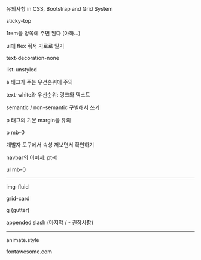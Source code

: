 유의사항 in CSS, Bootstrap and Grid System



sticky-top

1rem을 양쪽에 주면 된다 (아하...)

ul에 flex 줘서 가로로 밀기

text-decoration-none

list-unstyled

a 태그가 주는 우선순위에 주의



text-white와 우선순위: 링크와 텍스트

semantic / non-semantic 구별해서 쓰기



p 태그의 기본 margin을 유의

p mb-0



개발자 도구에서 속성 꺼보면서 확인하기

navbar의 이미지: pt-0

ul mb-0



----



img-fluid



grid-card

g (gutter)

appended slash (마지막 / - 권장사항)



----



animate.style

fontawesome.com

